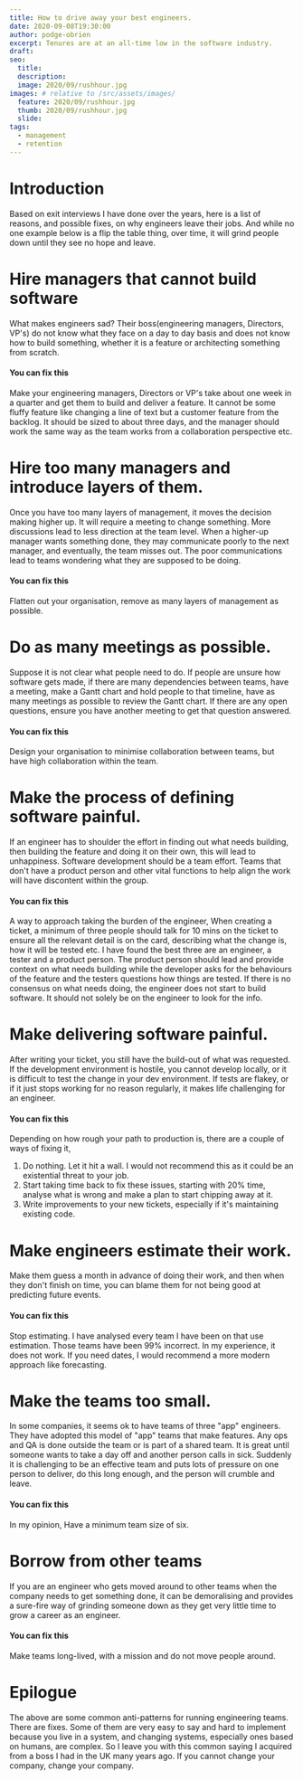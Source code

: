 ```yaml
---
title: How to drive away your best engineers.
date: 2020-09-08T19:30:00
author: podge-obrien
excerpt: Tenures are at an all-time low in the software industry.
draft:
seo:
  title:
  description:
  image: 2020/09/rushhour.jpg
images: # relative to /src/assets/images/
  feature: 2020/09/rushhour.jpg
  thumb: 2020/09/rushhour.jpg
  slide:
tags:
  - management
  - retention
---
```


# Introduction

Based on exit interviews I have done over the years, here is a list of reasons, and possible fixes, on why engineers leave their jobs. And while no one example below is a flip the table thing, over time, it will grind people down until they see no hope and leave.

# Hire managers that cannot build software

What makes engineers sad? Their boss(engineering managers, Directors, VP's) do not know what they face on a day to day basis and does not know how to build something, whether it is a feature or architecting something from scratch.

#### You can fix this

Make your engineering managers, Directors or VP's take about one week in a quarter and get them to build and deliver a feature. It cannot be some fluffy feature like changing a line of text but a customer feature from the backlog. It should be sized to about three days, and the manager should work the same way as the team works from a collaboration perspective etc.

# Hire too many managers and introduce layers of them.

Once you have too many layers of management, it moves the decision making higher up. It will require a meeting to change something. More discussions lead to less direction at the team level. When a higher-up manager wants something done, they may communicate poorly to the next manager, and eventually, the team misses out. The poor communications lead to teams wondering what they are supposed to be doing.

#### You can fix this

Flatten out your organisation, remove as many layers of management as possible.

# Do as many meetings as possible.

Suppose it is not clear what people need to do. If people are unsure how software gets made, if there are many dependencies between teams, have a meeting, make a Gantt chart and hold people to that timeline, have as many meetings as possible to review the Gantt chart. If there are any open questions, ensure you have another meeting to get that question answered.

#### You can fix this

Design your organisation to minimise collaboration between teams, but have high collaboration within the team.

# Make the process of defining software painful.

If an engineer has to shoulder the effort in finding out what needs building, then building the feature and doing it on their own, this will lead to unhappiness. Software development should be a team effort. Teams that don't have a product person and other vital functions to help align the work will have discontent within the group.

#### You can fix this

A way to approach taking the burden of the engineer, When creating a ticket, a minimum of three people should talk for 10 mins on the ticket to ensure all the relevant detail is on the card, describing what the change is, how it will be tested etc. I have found the best three are an engineer, a tester and a product person. The product person should lead and provide context on what needs building while the developer asks for the behaviours of the feature and the testers questions how things are tested. If there is no consensus on what needs doing, the engineer does not start to build software. It should not solely be on the engineer to look for the info.

# Make delivering software painful.

After writing your ticket, you still have the build-out of what was requested. If the development environment is hostile, you cannot develop locally, or it is difficult to test the change in your dev environment. If tests are flakey, or if it just stops working for no reason regularly, it makes life challenging for an engineer.

#### You can fix this

Depending on how rough your path to production is, there are a couple of ways of fixing it,

1. Do nothing. Let it hit a wall. I would not recommend this as it could be an existential threat to your job.
2. Start taking time back to fix these issues, starting with 20% time, analyse what is wrong and make a plan to start chipping away at it.
3. Write improvements to your new tickets, especially if it's maintaining existing code.

# Make engineers estimate their work.

Make them guess a month in advance of doing their work, and then when they don't finish on time, you can blame them for not being good at predicting future events.

#### You can fix this

Stop estimating. I have analysed every team I have been on that use estimation. Those teams have been 99% incorrect. In my experience, it does not work. If you need dates, I would recommend a more modern approach like forecasting.

# Make the teams too small.

In some companies, it seems ok to have teams of three "app" engineers. They have adopted this model of "app" teams that make features. Any ops and QA is done outside the team or is part of a shared team. It is great until someone wants to take a day off and another person calls in sick. Suddenly it is challenging to be an effective team and puts lots of pressure on one person to deliver, do this long enough, and the person will crumble and leave.

#### You can fix this

In my opinion, Have a minimum team size of six.

# Borrow from other teams

If you are an engineer who gets moved around to other teams when the company needs to get something done, it can be demoralising and provides a sure-fire way of grinding someone down as they get very little time to grow a career as an engineer.

#### You can fix this

Make teams long-lived, with a mission and do not move people around.

# Epilogue

The above are some common anti-patterns for running engineering teams. There are fixes. Some of them are very easy to say and hard to implement because you live in a system, and changing systems, especially ones based on humans, are complex.
So I leave you with this common saying I acquired from a boss I had in the UK many years ago.
If you cannot change your company, change your company.
